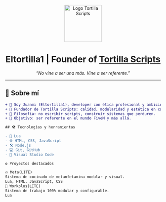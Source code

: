 <!-- Logo -->
<p align="center">
  <img src="assets/A1F8EDC9-D084-44C4-B23F-9983753EE6F0.png" alt="Logo Tortilla Scripts" width="120" />
</p>

<h1 align="center">
  Eltortilla1 | Founder of <a href="https://discord.gg/5AbDDkduTr">Tortilla Scripts</a>
</h1>

<p align="center"><i>“No vine a ser una más. Vine a ser referente.”</i></p>

---

## 🧬 Sobre mí

```diff
+ 👋 Soy Juanmi (Eltortilla1), developer con ética profesional y ambición de grandeza.
+ 🚀 Fundador de Tortilla Scripts: calidad, modularidad y estética en cada línea de código.
+ 🧠 Filosofía: no escribir scripts, construir sistemas que perduren.
+ 🎯 Objetivo: ser referente en el mundo FiveM y más allá.

## 🛠️ Tecnologías y herramientas

- 🧪 Lua
- 🌐 HTML, CSS, JavaScript
- 🛠️ Node.js
- 💻 Git, GitHub
- 🧠 Visual Studio Code

⚙️ Proyectos destacados

🔥 Meta(LITE)
Sistema de cocinado de metanfetamina modular y visual.
Lua, HTML, JavaScript, CSS
🚀 Workplus(LITE)
Sistema de trabajo 100% modular y configurable.
Lua
